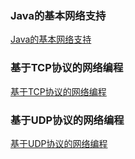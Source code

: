 ### Java的基本网络支持
[Java的基本网络支持](https://github.com/ningbaoqi/Java/blob/master/README-net2.md)
### 基于TCP协议的网络编程
[基于TCP协议的网络编程](https://github.com/ningbaoqi/Java/blob/master/README-net3.md)
### 基于UDP协议的网络编程
[基于UDP协议的网络编程](https://github.com/ningbaoqi/Java/blob/master/README-net4.md)
